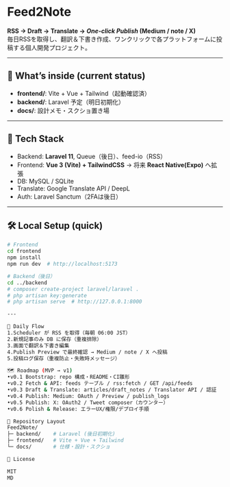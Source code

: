 # Feed2Note

**RSS → Draft → Translate → _One-click Publish_ (Medium / note / X)**  
毎日RSSを取得し、翻訳＆下書き作成、ワンクリックで各プラットフォームに投稿する個人開発プロジェクト。

---

## 🚀 What’s inside (current status)
- **frontend/**: Vite + Vue + Tailwind（起動確認済）
- **backend/**: Laravel 予定（明日初期化）
- **docs/**: 設計メモ・スクショ置き場

---

## 🧱 Tech Stack
- Backend: **Laravel 11**, Queue（後日）、feed-io（RSS）
- Frontend: **Vue 3 (Vite) + TailwindCSS** → 将来 **React Native(Expo)** へ拡張
- DB: MySQL / SQLite
- Translate: Google Translate API / DeepL
- Auth: Laravel Sanctum（2FAは後日）

---

## 🛠 Local Setup (quick)
```bash
# Frontend
cd frontend
npm install
npm run dev  # http://localhost:5173

# Backend（後日）
cd ../backend
# composer create-project laravel/laravel .
# php artisan key:generate
# php artisan serve  # http://127.0.0.1:8000

---

🔄 Daily Flow
1.Scheduler が RSS を取得（毎朝 06:00 JST）
2.新規記事のみ DB に保存（重複排除）
3.画面で翻訳＆下書き編集
4.Publish Preview で最終確認 → Medium / note / X へ投稿
5.投稿ログ保存（重複防止・失敗時メッセージ）

🗺 Roadmap (MVP → v1)
•v0.1 Bootstrap: repo 構成・README・CI雛形
•v0.2 Fetch & API: feeds テーブル / rss:fetch / GET /api/feeds
•v0.3 Draft & Translate: articles/draft_notes / Translator API / 認証
•v0.4 Publish: Medium: OAuth / Preview / publish_logs
•v0.5 Publish: X: OAuth2 / Tweet composer（カウンター）
•v0.6 Polish & Release: エラーUX/権限/デプロイ手順

📂 Repository Layout
Feed2Note/
├─ backend/    # Laravel (後日初期化)
├─ frontend/   # Vite + Vue + Tailwind
└─ docs/       # 仕様・設計・スクショ

📜 License

MIT
MD
